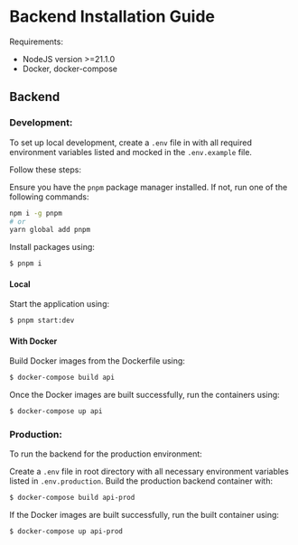 # Backend Installation Guide

Requirements:

- NodeJS version >=21.1.0
- Docker, docker-compose

## Backend

### Development:

To set up local development, create a `.env` file in with all required environment variables listed and mocked in the `.env.example` file.

Follow these steps:

Ensure you have the `pnpm` package manager installed. If not, run one of the following commands:

```bash
npm i -g pnpm
# or
yarn global add pnpm
```

Install packages using:

```bash
$ pnpm i
```

#### Local

Start the application using:

```bash
$ pnpm start:dev
```

#### With Docker

Build Docker images from the Dockerfile using:

```bash
$ docker-compose build api
```

Once the Docker images are built successfully, run the containers using:

```bash
$ docker-compose up api
```

### Production:

To run the backend for the production environment:

Create a `.env` file in root directory with all necessary environment variables listed in `.env.production`.
Build the production backend container with:

```bash
$ docker-compose build api-prod
```

If the Docker images are built successfully, run the built container using:

```bash
$ docker-compose up api-prod
```

